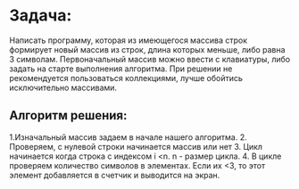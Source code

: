 # Задача:
Написать программу, которая из имеющегося массива строк формирует новый массив из строк, длина которых меньше, либо равна 3 символам. Первоначальный массив можно ввести с клавиатуры, либо задать на старте выполнения алгоритма. При решении не рекомендуется пользоваться коллекциями, лучше обойтись исключительно массивами.

## Алгоритм решения:
1.Изначальный массив задаем в начале нашего алгоритма.
2. Проверяем, с нулевой строки начинается массив или нет
3. Цикл начинается когда строка с индексом i <n. n - размер цикла.
4. В цикле проверяем количество символов в элементах. Если их <3, то этот элемент добавляется в счетчик и выводится на экран.